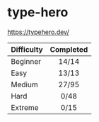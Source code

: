# type-hero

<https://typehero.dev/>

| Difficulty | Completed |
| ---------- | :-------: |
| Beginner   |   14/14   |
| Easy       |   13/13   |
| Medium     |   27/95   |
| Hard       |   0/48    |
| Extreme    |   0/15    |
